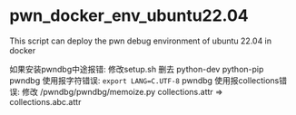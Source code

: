 # pwn_docker_env_ubuntu22.04
This script can deploy the pwn debug environment of ubuntu 22.04 in docker

如果安装pwndbg中途报错:
修改setup.sh 删去 python-dev python-pip
pwndbg 使用报字符错误:
`export LANG=C.UTF-8`
pwndbg 使用报collections错误:
修改 /pwndbg/pwndbg/memoize.py collections.attr => collections.abc.attr
